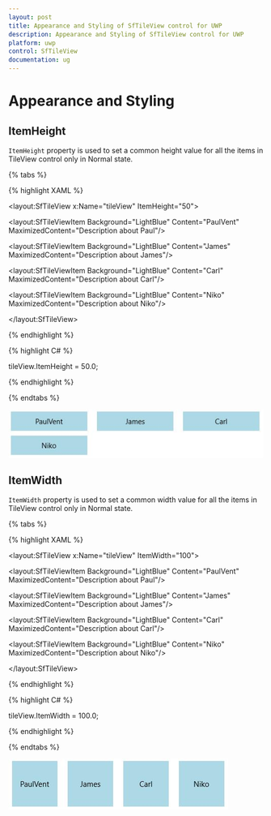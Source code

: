 ```yaml
---
layout: post
title: Appearance and Styling of SfTileView control for UWP
description: Appearance and Styling of SfTileView control for UWP
platform: uwp
control: SfTileView
documentation: ug
---
```


# Appearance and Styling

## ItemHeight

`ItemHeight` property is used to set a common height value for all the items in TileView control only in Normal state.

{% tabs %}

{% highlight XAML %}

<layout:SfTileView x:Name="tileView" ItemHeight="50">

<layout:SfTileViewItem Background="LightBlue" Content="PaulVent"
                       MaximizedContent="Description about Paul"/>

<layout:SfTileViewItem Background="LightBlue" Content="James"
                       MaximizedContent="Description about James"/>

<layout:SfTileViewItem Background="LightBlue" Content="Carl"
                       MaximizedContent="Description about Carl"/>

<layout:SfTileViewItem Background="LightBlue" Content="Niko"
                       MaximizedContent="Description about Niko"/>

</layout:SfTileView>

{% endhighlight %}

{% highlight C# %}

tileView.ItemHeight = 50.0;

{% endhighlight %}

{% endtabs %}

![](Appearance-and-Styling-images/Appearance-and-Styling-img1.jpeg)

## ItemWidth

`ItemWidth` property is used to set a common width value for all the items in TileView control only in Normal state.

{% tabs %}

{% highlight XAML %}

<layout:SfTileView x:Name="tileView" ItemWidth="100">

<layout:SfTileViewItem Background="LightBlue" Content="PaulVent"
                       MaximizedContent="Description about Paul"/>

<layout:SfTileViewItem Background="LightBlue" Content="James"
                       MaximizedContent="Description about James"/>

<layout:SfTileViewItem Background="LightBlue" Content="Carl"
                       MaximizedContent="Description about Carl"/>

<layout:SfTileViewItem Background="LightBlue" Content="Niko"
                       MaximizedContent="Description about Niko"/>

</layout:SfTileView>

{% endhighlight %}

{% highlight C# %}

tileView.ItemWidth = 100.0;

{% endhighlight %}

{% endtabs %}

![](Appearance-and-Styling-images/Appearance-and-Styling-img2.jpeg)


